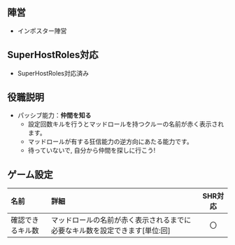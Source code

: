 ## 陣営
- インポスター陣営

## SuperHostRoles対応
- SuperHostRoles対応済み

## 役職説明
- パッシブ能力：**仲間を知る**
  - 設定回数キルを行うとマッドロールを持つクルーの名前が赤く表示されます。
  - マッドロールが有する狂信能力の逆方向にあたる能力です。
  - 待っていないで, 自分から仲間を探しに行こう!

<!-- <details>
<summary>詳細仕様</summary><div>

</div></details>
-->

## ゲーム設定
| 名前 | 詳細 | SHR対応 |
| :-- | :-- | :--: |
| 確認できるキル数 | マッドロールの名前が赤く表示されるまでに必要なキル数を設定できます[単位:回] | 〇 |